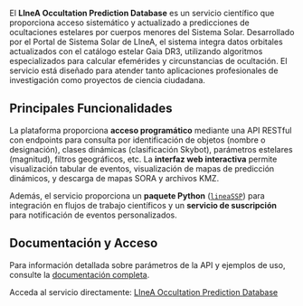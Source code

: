 El **LIneA Occultation Prediction Database** es un servicio científico que proporciona acceso sistemático y actualizado a predicciones de ocultaciones estelares por cuerpos menores del Sistema Solar. Desarrollado por el Portal de Sistema Solar de LIneA, el sistema integra datos orbitales actualizados con el catálogo estelar Gaia DR3, utilizando algoritmos especializados para calcular efemérides y circunstancias de ocultación. El servicio está diseñado para atender tanto aplicaciones profesionales de investigación como proyectos de ciencia ciudadana.

## Principales Funcionalidades
La plataforma proporciona **acceso programático** mediante una API RESTful con endpoints para consulta por identificación de objetos (nombre o designación), clases dinámicas (clasificación Skybot), parámetros estelares (magnitud), filtros geográficos, etc. La **interfaz web interactiva** permite visualización tabular de eventos, visualización de mapas de predicción dinámicos, y descarga de mapas SORA y archivos KMZ.

Además, el servicio proporciona un **paquete Python** ([`lineaSSP`](https://github.com/linea-it/lineassp)) para integración en flujos de trabajo científicos y un **servicio de suscripción** para notificación de eventos personalizados.

## Documentación y Acceso
Para información detallada sobre parámetros de la API y ejemplos de uso, consulte la [documentación completa](https://solarsystem.linea.org.br/docs/).

Acceda al servicio directamente: [LIneA Occultation Prediction Database](https://solarsystem.linea.org.br/)
